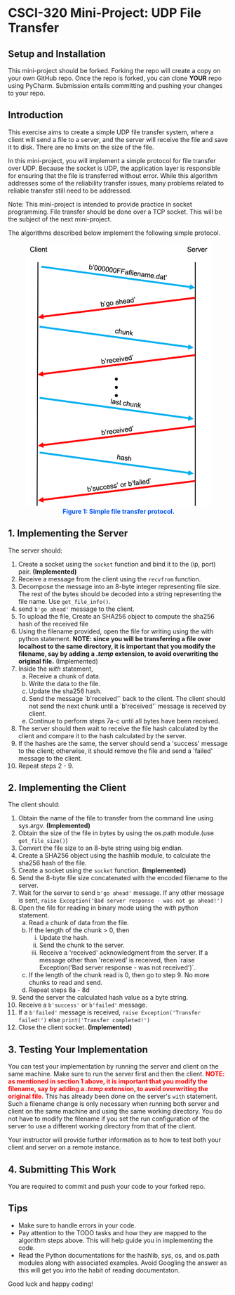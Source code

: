 # CSCI-320 Mini-Project: UDP File Transfer


## Setup and Installation

This mini-project should be forked.  Forking the repo will create a copy on your own  GitHub repo.  Once the repo is forked, you can clone **YOUR** repo using PyCharm.  Submission entails committing and pushing your changes to your repo. 

## Introduction

This exercise aims to create a simple UDP file transfer system, where a client will send a file to a server, and the server will receive the file and save it to disk.  There are no limits on the size of the file.

In this mini-project, you will implement a simple protocol for file transfer over UDP.  Because the socket is UDP, the application layer is responsible for ensuring that the file is transferred without error.  While this algorithm addresses some of the reliability transfer issues, many problems related to reliable transfer still need to be addressed.

Note: This mini-project is intended to provide practice in socket programming.  File transfer should be done over a TCP socket.  This will be the subject of the next mini-project.

The algorithms described below implement the following simple protocol.

<figure style="text-align:center;">
	<img src="fileTransferProtocol.png" height="600"></div>
	<figcaption style="font-weight:bold; color:#0055ee;">Figure 1: Simple file transfer protocol.</figcaption>
</figure>

## 1. Implementing the Server

The server should:

1. Create a socket using the `socket` function and bind it to the (ip, port) pair. **(Implemented)**
2. Receive a message from the client using the `recvfrom` function.
3. Decompose the message into an 8-byte integer representing file size. The rest of the bytes should be decoded into a string representing the file name. Use `get_file_info()`.
4. send `b'go ahead'` message to the client.
5. To upload the file, Create an SHA256 object to compute the sha256 hash of the received file
6. Using the filename provided, open the file for writing using the with python statement. **NOTE: since you will be transferring a file over localhost to the same directory, it is important that you modify the filename, say by adding a *.temp* extension, to avoid overwriting the original file.** (Implemented)
7. Inside the *with* statement, 
	<ol type="a">
	<li>Receive a chunk of data.</li>
	<li>Write the data to the file.</li>
	<li>Update the sha256 hash.</li>
	<li> Send the message `b'received'` back to the client.  The client should not send the next chunk until a `b'received'` message is received by client.</li>
	<li>Continue to perform steps 7a-c until all bytes have been received.</li>
	</ol>
8. The server should then wait to receive the file hash calculated by the client and compare it to the hash calculated by the server.
9. If the hashes are the same, the server should send a 'success' message to the client; otherwise, it should remove the file and send a 'failed' message to the client.
10. Repeat steps 2 - 9. 

## 2. Implementing the Client

The client should:

1.	Obtain the name of the file to transfer from the command line using sys.argv. **(Implemented)**
2. Obtain the size of the file in bytes by using the os.path module.(use `get_file_size()`)
3. Convert the file size to an 8-byte string using big endian.
4. Create a SHA256 object using the hashlib module, to calculate the sha256 hash of the file.
5. Create a socket using the `socket` function. **(Implemented)**
6. Send the 8-byte file size concatenated with the encoded filename to the server.
7. Wait for the server to send `b'go ahead'` message. If any other message is sent, `raise Exception('Bad server response - was not go ahead!')`
8. Open the file for reading in binary mode using the *with* python statement.
	<ol type="a">
	<li>Read a chunk of data from the file.</li>
	<li>If the length of the chunk > 0, then
	<ol type="i">
	<li>Update the hash.</li>
	<li>Send the chunk to the server.</li>
	<li>Receive a 'received' acknowledgment from the server. If a message other than 'received' is received, then `raise Exception('Bad server response - was not received')`.</li>
	</ol>
	</li>
	<li>If the length of the chunk read is 0, then go to step 9. No more chunks to read and send.</li>
	<li>Repeat steps 8a - 8d</li>
	</ol>
9. Send the server the calculated hash value as a byte string.
10. Receive a `b'success'` or `b'failed'` message.  
11. If a `b'failed'` message is received, ```raise Exception('Transfer failed!')``` else `print('Transfer completed!')`
12. Close the client socket. **(Implemented)**

## 3. Testing Your Implementation

You can test your implementation by running the server and client on the same machine. Make sure to run the server first and then the client. **<span style="color:red">NOTE: as mentioned in section 1 above, it is important that you modify the filename, say by adding a *.temp* extension, to avoid overwriting the original file.</span>** This has already been done on the server's `with` statement. Such a filename change is only necessary when running both server and client on the same machine and using the same working directory. You do not have to modify the filename if you set the run configuration of the server to use a different working directory from that of the client.

Your instructor will provide further information as to how to test both your client and server on a remote instance.

## 4. Submitting This Work

You are required to commit and push your code to your forked repo.


## Tips

- Make sure to handle errors in your code.
- Pay attention to the TODO tasks and how they are mapped to the algorithm steps above.  This will help guide you in implementing the code.
- Read the Python documentations for the hashlib, sys, os, and os.path modules along with associated examples.  Avoid Googling the answer as this will get you into the habit of reading documentaton.

Good luck and happy coding!
